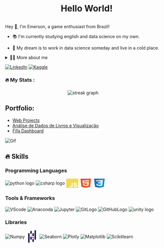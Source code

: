 <!--título-->
<div id="user-content-toc">
  <ul align="center">
    <summary><h1 style="display: inline-block">Hello World!</h1></summary>
</div>

<!-- Presentation -->
<p>
  Hey 👋, I'm Emerson, a game enthusiast from Brazil!

- 📚 I'm currently studying english and data science on my own.

- 🎯 My dream is to work in data science someday and live in a cold place.

</p>

<!-- Dropdown -->
<details>
  <summary>👨‍💻 More about me</summary>

  - 💬 I am 23 years old, living in Brazil, and I have an immense curiosity about technology, science, psychology and philosophy.

  - ⚡ I love chillin' with movies and series, and diving into cool story games in my free time
</details>

<!-- Links -->
[![LinkedIn](https://img.shields.io/badge/LinkedIn-0077B5?style=for-the-badge&logo=linkedin&logoColor=white)](https://www.linkedin.com/in/emerson-martins-951321184/)
[![Kaggle](https://img.shields.io/badge/Kaggle-20BEFF?style=for-the-badge&logo=Kaggle&logoColor=white)](https://www.kaggle.com/emersonmrd)


<!-- GithubStats -->
<h3 align="left">🔥   My Stats :</h3>

###

<div align="center">
  <img src="https://streak-stats.demolab.com?user=emersonmrd&locale=en&mode=daily&theme=dark&hide_border=false&border_radius=5&order=3" height="150" alt="streak graph"  />
</div>

###

<!-- Portfolio -->
## Portfolio:
- [Web Projects](https://emersonmrd.github.io/)
- [Análise de Dados de Livros e Visualização](https://github.com/emersonmrd/zero_ao_aplicativoweb)
- [Fifa Dashboard](https://github.com/emersonmrd/fifa_dashboard)

 <!-- GIF -->
<p align="left">
  <img align="center" src="https://github.com/emersonmrd/emersonmrd/assets/138334126/fdd9071d-e5c7-4ba7-911d-741544b4856e" alt="Gif">
</p>
  
## 🔥 Skills
<!-- Skills: Programming Languages -->
  <div style="flex-basis: 48%;">
    <h3>Programming Languages</h3>
    <img align="center"  alt="python logo" height="30" width="40" src="https://cdn.jsdelivr.net/gh/devicons/devicon/icons/python/python-original.svg"/>
    <img align="center"  alt="csharp logo" height="30" width="40" src="https://cdn.jsdelivr.net/gh/devicons/devicon/icons/csharp/csharp-original.svg"/>
    <img align="center" alt="Js" height="30" width="40" src="https://raw.githubusercontent.com/devicons/devicon/master/icons/javascript/javascript-plain.svg">
    <img align="center" alt="HTML" height="30" width="40" src="https://raw.githubusercontent.com/devicons/devicon/master/icons/html5/html5-original.svg">
    <img align="center" alt="CSS" height="30" width="40" src="https://raw.githubusercontent.com/devicons/devicon/master/icons/css3/css3-original.svg">
  </div>
  
  <!-- Skills: Tools & Frameworks -->
  <div style="flex-basis: 48%;">
    <h3>Tools & Frameworks</h3>
    <img align="center" alt="VScode" height="30" width="40" src="https://cdn.jsdelivr.net/gh/devicons/devicon/icons/vscode/vscode-original.svg" />
    <img align="center" alt="Anaconda" height="30" width="40" src="https://cdn.jsdelivr.net/gh/devicons/devicon/icons/anaconda/anaconda-original.svg" />
    <img align="center" alt="Jupyter" height="30" width="40" src="https://cdn.jsdelivr.net/gh/devicons/devicon/icons/jupyter/jupyter-original.svg" />
    <img align="center" alt="GitLogo" height="30" width="40" src="https://cdn.jsdelivr.net/gh/devicons/devicon/icons/git/git-original.svg" />
    <img align="center" alt="GitHubLogo" height="30" width="40" src="https://cdn.jsdelivr.net/gh/devicons/devicon/icons/github/github-original.svg" />
    <img align="center" alt="unity logo" height="40" width="40" src="https://cdn.jsdelivr.net/gh/devicons/devicon/icons/unity/unity-original.svg" />
  </div>

   <!-- Skills: Libraries -->
  <div style="flex-basis: 48%;">
    <h3>Libraries</h3>
    <img align="center" alt="Numpy" height="40" width="40" src="https://cdn.jsdelivr.net/gh/devicons/devicon/icons/numpy/numpy-original.svg" />
    <img align="center" alt="Pandas" height="40" width="40" src="https://raw.githubusercontent.com/devicons/devicon/2ae2a900d2f041da66e950e4d48052658d850630/icons/pandas/pandas-original.svg" />
    <img align="center" alt="Seaborn" height="40" width="40"  src="https://seaborn.pydata.org/_images/logo-mark-lightbg.svg" />
    <img align="center" alt="Plotly" height="40" width="40" src="https://cdn.jsdelivr.net/gh/devicons/devicon@latest/icons/plotly/plotly-original.svg" />
    <img align="center" alt="Matplotlib" height="40" width="40" src="https://cdn.jsdelivr.net/gh/devicons/devicon@latest/icons/matplotlib/matplotlib-original.svg" />
    <img align="center" alt="Scikitlearn" height="40" width="40" src="https://cdn.jsdelivr.net/gh/devicons/devicon@latest/icons/scikitlearn/scikitlearn-original.svg" />
  </div>
